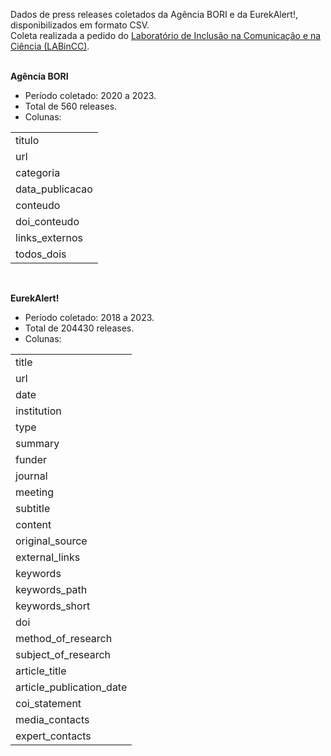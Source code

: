 Dados de press releases coletados da Agência BORI e da EurekAlert!, disponibilizados em formato CSV.<br>
Coleta realizada a pedido do <a href="https://labincc.labjor.unicamp.br/">Laboratório de Inclusão na Comunicação e na Ciência (LABinCC)</a>.
<br><br>

<b>Agência BORI</b>
<ul>
  <li>Período coletado: 2020 a 2023.</li>
  <li>Total de 560 releases.</li>
  <li>Colunas:</li>
</ul>
  <table>
              <tr><td>titulo</td></tr>
              <tr><td>url</td></tr>
              <tr><td>categoria</td></tr>
              <tr><td>data_publicacao</td></tr>
              <tr><td>conteudo</td></tr>
              <tr><td>doi_conteudo</td></tr>
              <tr><td>links_externos</td></tr>
              <tr><td>todos_dois</td></tr>
</table>
<br>

<b>EurekAlert!</b>
<ul>
  <li>Período coletado: 2018 a 2023.</li>
  <li>Total de 204430 releases.</li>
  <li>Colunas:</li>
</ul>
  <table>
            <tr><td>title</td></tr>
            <tr><td>url</td></tr>
            <tr><td>date</td></tr>
            <tr><td>institution</td></tr>
            <tr><td>type</td></tr>
            <tr><td>summary</td></tr>
            <tr><td>funder</td></tr>
            <tr><td>journal</td></tr>
            <tr><td>meeting</td></tr>
            <tr><td>subtitle</td></tr>
            <tr><td>content</td></tr>
            <tr><td>original_source</td></tr>
            <tr><td>external_links</td></td></tr>
            <tr><td>keywords</td></tr>
            <tr><td>keywords_path</td></tr>
            <tr><td>keywords_short</td></tr>
            <tr><td>doi</td></tr>
            <tr><td>method_of_research</td></tr>
            <tr><td>subject_of_research</td></tr>
            <tr><td>article_title</td></td></tr>
            <tr><td>article_publication_date</td></tr>
            <tr><td>coi_statement</td></tr>
            <tr><td>media_contacts</td></tr>
            <tr><td>expert_contacts</td></tr>
</table>
